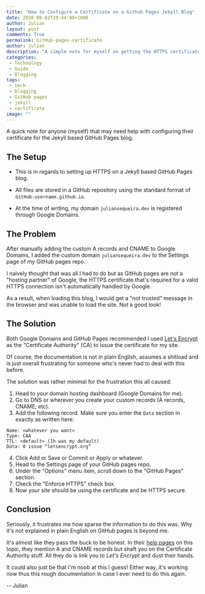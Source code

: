 ```yaml
---
title: "How to Configure a Certificate on a Github Pages Jekyll Blog"
date: 2020-08-02T19:44:00+1000
author: Julian
layout: post
comments: True
permalink: GitHub-pages-certificate
author: Julian
description: "A simple note for myself on getting the HTTPS certificate for my GitHub pages blog"
categories:
 - Technology
 - Guide
 - Blogging
tags:
 - tech
 - blogging
 - GitHub pages
 - jekyll
 - certificate
image: ""
---
```


A quick note for anyone (myself) that may need help with configuring their certificate for the Jekyll based GitHub Pages blog.

## The Setup

- This is in regards to setting up HTTPS on a Jekyll based GitHub Pages blog. 

- All files are stored in a GitHub repository using the standard format of `GitHub-username.github.io`.

- At the time of writing, my domain `juliansequeira.dev` is registered through Google Domains.


## The Problem

After manually adding the custom A records and CNAME to Google Domains, I added the custom domain `juliansequeira.dev` to the Settings page of my GitHub pages repo.

I naively thought that was all I had to do but as GitHub pages are not a "hosting partner" of Google, the HTTPS certificate that's required for a valid HTTPS connection isn't automatically handled by Google.

As a result, when loading this blog, I would get a "not trusted" message in the browser and was unable to load the site. Not a good look!


## The Solution

Both Google Domains and GitHub Pages recommended I used [Let's Encrypt](https://letsencrypt.org) as the "Certificate Authority" (CA) to issue the certificate for my site.

Of course, the documentation is not in plain English, assumes a shitload and is just overall frustrating for someone who's never had to deal with this before.

The solution was rather minimal for the frustration this all caused:

1. Head to your domain hosting dashboard (Google Domains for me).
2. Go to DNS or wherever you create your custom records (A records, CNAME, etc).
3. Add the following record. Make sure you enter the `Data` section in exactly as written here:
~~~~
Name: <whatever you want>
Type: CAA
TTL: <default> (1h was my default)
Data: 0 issue “letsencrypt.org”
~~~~

4. Click Add or Save or Commit or Apply or whatever.
5. Head to the Settings page of your GitHub pages repo.
6. Under the "Options" menu item, scroll down to the "GitHub Pages" section.
7. Check the "Enforce HTTPS" check box.
8. Now your site should be using the certificate and be HTTPS secure.


## Conclusion

Seriously, it frustrates me how sparse the information to do this was. Why it's not explained in plain English on GitHub pages is beyond me. 

It's almost like they pass the buck to be honest. In their [help pages](https://docs.github.com/en/github/working-with-github-pages/troubleshooting-custom-domains-and-github-pages) on this topic, they mention A and CNAME records but shaft you on the Certificate Authority stuff. All they do is link you to *Let's Encrypt* and dust their hands.

It could also just be that I'm noob at this I guess! Either way, it's working now thus this rough documentation in case I ever need to do this again.

-- Julian
